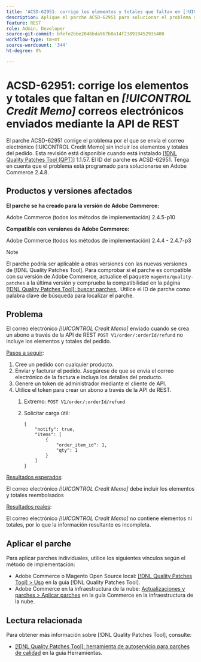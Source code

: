 ```yaml
---
title: 'ACSD-62951: corrige los elementos y totales que faltan en [!UICONTROL Credit Memo] correos electrónicos enviados mediante la API de REST'
description: Aplique el parche ACSD-62951 para solucionar el problema de Adobe Commerce donde se envía el correo electrónico [!UICONTROL Credit Memo] sin incluir los elementos y totales del pedido.
feature: REST
role: Admin, Developer
source-git-commit: bfefe2bbe2046bda967b0a14f238919452935400
workflow-type: tm+mt
source-wordcount: '344'
ht-degree: 0%

---
```


# ACSD-62951: corrige los elementos y totales que faltan en *[!UICONTROL Credit Memo]* correos electrónicos enviados mediante la API de REST

El parche ACSD-62951 corrige el problema por el que se envía el correo electrónico [!UICONTROL Credit Memo] sin incluir los elementos y totales del pedido. Esta revisión está disponible cuando está instalado [[!DNL Quality Patches Tool (QPT)]](/help/tools/quality-patches-tool/quality-patches-tool-to-self-serve-quality-patches.md) 1.1.57. El ID del parche es ACSD-62951. Tenga en cuenta que el problema está programado para solucionarse en Adobe Commerce 2.4.8.

## Productos y versiones afectados

**El parche se ha creado para la versión de Adobe Commerce:**

Adobe Commerce (todos los métodos de implementación) 2.4.5-p10

**Compatible con versiones de Adobe Commerce:**

Adobe Commerce (todos los métodos de implementación) 2.4.4 - 2.4.7-p3

>[!NOTE]
>
>El parche podría ser aplicable a otras versiones con las nuevas versiones de [!DNL Quality Patches Tool]. Para comprobar si el parche es compatible con su versión de Adobe Commerce, actualice el paquete `magento/quality-patches` a la última versión y compruebe la compatibilidad en la página [[!DNL Quality Patches Tool]: buscar parches ](https://experienceleague.adobe.com/tools/commerce-quality-patches/index.html?lang=es). Utilice el ID de parche como palabra clave de búsqueda para localizar el parche.

## Problema

El correo electrónico *[!UICONTROL Credit Memo]* enviado cuando se crea un abono a través de la API de REST `POST V1/order/:orderId/refund` no incluye los elementos y totales del pedido.

<u>Pasos a seguir</u>:

1. Cree un pedido con cualquier producto.
1. Enviar y facturar el pedido. Asegúrese de que se envía el correo electrónico de la factura e incluya los detalles del producto.
1. Genere un token de administrador mediante el cliente de API.
1. Utilice el token para crear un abono a través de la API de REST.
   1. Extremo: `POST V1/order/:orderId/refund`
   1. Solicitar carga útil:

      ```
      {  
          "notify": true,  
          "items": [  
              {  
                  "order_item_id": 1,  
                  "qty": 1  
              }  
          ]  
      }  
      ```

<u>Resultados esperados</u>:

El correo electrónico *[!UICONTROL Credit Memo]* debe incluir los elementos y totales reembolsados

<u>Resultados reales</u>:

El correo electrónico *[!UICONTROL Credit Memo]* no contiene elementos ni totales, por lo que la información resultante es incompleta.

## Aplicar el parche

Para aplicar parches individuales, utilice los siguientes vínculos según el método de implementación:

* Adobe Commerce o Magento Open Source local: [[!DNL Quality Patches Tool] > Uso](/help/tools/quality-patches-tool/usage.md) en la guía [!DNL Quality Patches Tool].
* Adobe Commerce en la infraestructura de la nube: [Actualizaciones y parches > Aplicar parches](https://experienceleague.adobe.com/docs/commerce-cloud-service/user-guide/develop/upgrade/apply-patches.html?lang=es) en la guía Commerce en la infraestructura de la nube.


## Lectura relacionada

Para obtener más información sobre [!DNL Quality Patches Tool], consulte:

* [[!DNL Quality Patches Tool]: herramienta de autoservicio para parches de calidad](/help/tools/quality-patches-tool/quality-patches-tool-to-self-serve-quality-patches.md) en la guía Herramientas.
